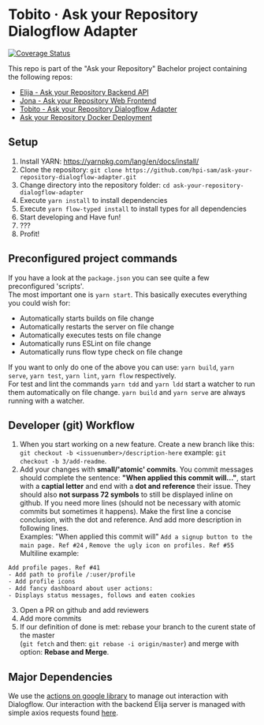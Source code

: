 # Tobito &middot; Ask your Repository Dialogflow Adapter
[![Coverage Status](https://coveralls.io/repos/github/hpi-sam/ask-your-repository-dialogflow-adapter/badge.svg?branch=master)](https://coveralls.io/github/hpi-sam/ask-your-repository-dialogflow-adapter?branch=master)

This repo is part of the "Ask your Repository" Bachelor project containing the following repos:  
- [Elija - Ask your Repository Backend API](https://github.com/hpi-sam/ask-your-repository-api)  
- [Jona - Ask your Repository Web Frontend](https://github.com/hpi-sam/ask-your-repository-web)  
- [Tobito - Ask your Repository Dialogflow Adapter](https://github.com/hpi-sam/ask-your-repository-dialogflow-adapter)  
- [Ask your Repository Docker Deployment](https://github.com/hpi-sam/ask-your-repository-docker)  

## Setup
1. Install YARN: https://yarnpkg.com/lang/en/docs/install/
2. Clone the repository: `git clone https://github.com/hpi-sam/ask-your-repository-dialogflow-adapter.git`
3. Change directory into the repository folder: `cd ask-your-repository-dialogflow-adapter`
4. Execute `yarn install` to install dependencies
5. Execute `yarn flow-typed install` to install types for all dependencies
5. Start developing and Have fun!
6. ???
7. Profit!

## Preconfigured project commands

If you have a look at the `package.json` you can see quite a few preconfigured 'scripts'.  
The most important one is `yarn start`. This basically executes everything you could wish for:
* Automatically starts builds on file change
* Automatically restarts the server on file change
* Automatically executes tests on file change
* Automatically runs ESLint on file change
* Automatically runs flow type check on file change

If you want to only do one of the above you can use: `yarn build`, `yarn serve`, `yarn test`, `yarn lint`, `yarn flow` respectively.  
For test and lint the commands `yarn tdd` and `yarn ldd` start a watcher to run them automatically on file change. `yarn build` and `yarn serve` are always running with a watcher.

## Developer (git) Workflow

1. When you start working on a new feature. Create a new branch like this: `git checkout -b <issuenumber>/description-here` example: `git checkout -b 3/add-readme`.
2. Add your changes with **small/'atomic' commits**. You commit messages should complete the sentence: **"When applied this commit will..."**, start with a **captial letter** and end with a **dot and reference** their issue. They should also **not surpass 72 symbols** to still be displayed inline on github.
If you need more lines (should not be necessary with atomic commits but sometimes it happens). Make the first line a concise conclusion, with the dot and reference. And add more description in following lines.  
Examples: "When applied this commit will" `Add a signup button to the main page. Ref #24` , `Remove the ugly icon on profiles. Ref #55`  
Multiline example:  
```
Add profile pages. Ref #41  
- Add path to profile /:user/profile
- Add profile icons
- Add fancy dashboard about user actions:
- Displays status messages, follows and eaten cookies
```
3. Open a PR on github and add reviewers
4. Add more commits
5. If our definition of done is met: rebase your branch to the curent state of the master  
(`git fetch` and then: `git rebase -i origin/master`) and merge with option: **Rebase and Merge**.


## Major Dependencies

We use the [actions on google library](https://www.npmjs.com/package/actions-on-google) to manage out interaction with Dialogflow.
Our interaction with the backend Elija server is managed with simple axios requests found [here](https://github.com/hpi-sam/ask-your-repository-dialogflow-adapter/blob/master/src/controller/RequestController.js). 
